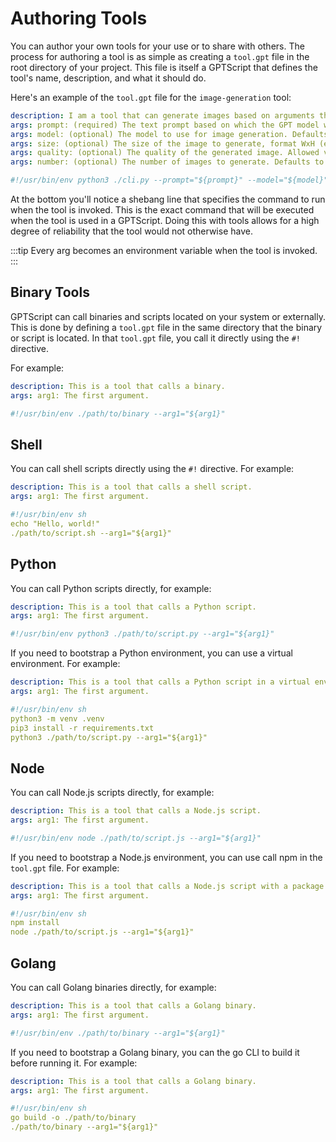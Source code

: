 # Authoring Tools

You can author your own tools for your use or to share with others. The process for authoring a tool is as simple as creating a `tool.gpt` file in the root directory of your project. This file is itself a GPTScript that defines the tool's name, description, and what it should do.

Here's an example of the `tool.gpt` file for the `image-generation` tool:

```yaml
description: I am a tool that can generate images based on arguments that are sent to me. I return a list of URLs to the generated images.
args: prompt: (required) The text prompt based on which the GPT model will generate a response
args: model: (optional) The model to use for image generation. Defaults to "dall-e-3".
args: size: (optional) The size of the image to generate, format WxH (e.g. 1024x1024). Defaults to 1024x1024.
args: quality: (optional) The quality of the generated image. Allowed values are "standard" or "hd". Default is "standard".
args: number: (optional) The number of images to generate. Defaults to 1.

#!/usr/bin/env python3 ./cli.py --prompt="${prompt}" --model="${model}" --size="${size}" --quality="${quality}" --number="${number}"
```

At the bottom you'll notice a shebang line that specifies the command to run when the tool is invoked. This is the exact command that will be executed when the tool is used in a GPTScript. Doing this with tools allows for a high degree of reliability that the tool would not otherwise have.

:::tip
Every arg becomes an environment variable when the tool is invoked.
:::

## Binary Tools
GPTScript can call binaries and scripts located on your system or externally. This is done by defining a `tool.gpt` file in the same directory that the binary or script is located. In that `tool.gpt` file, you call it directly using the `#!` directive.

For example:

```yaml
description: This is a tool that calls a binary.
args: arg1: The first argument.

#!/usr/bin/env ./path/to/binary --arg1="${arg1}"
```

## Shell
You can call shell scripts directly using the `#!` directive. For example:

```yaml
description: This is a tool that calls a shell script.
args: arg1: The first argument.

#!/usr/bin/env sh
echo "Hello, world!"
./path/to/script.sh --arg1="${arg1}"
```

## Python
You can call Python scripts directly, for example:

```yaml
description: This is a tool that calls a Python script.
args: arg1: The first argument.

#!/usr/bin/env python3 ./path/to/script.py --arg1="${arg1}"
```

If you need to bootstrap a Python environment, you can use a virtual environment. For example:

```yaml
description: This is a tool that calls a Python script in a virtual environment.
args: arg1: The first argument.

#!/usr/bin/env sh
python3 -m venv .venv
pip3 install -r requirements.txt
python3 ./path/to/script.py --arg1="${arg1}"
```

## Node

You can call Node.js scripts directly, for example:

```yaml
description: This is a tool that calls a Node.js script.
args: arg1: The first argument.

#!/usr/bin/env node ./path/to/script.js --arg1="${arg1}"
```

If you need to bootstrap a Node.js environment, you can use call npm in the `tool.gpt` file. For example:

```yaml
description: This is a tool that calls a Node.js script with a package manager.
args: arg1: The first argument.

#!/usr/bin/env sh
npm install
node ./path/to/script.js --arg1="${arg1}"
```

## Golang

You can call Golang binaries directly, for example:

```yaml
description: This is a tool that calls a Golang binary.
args: arg1: The first argument.

#!/usr/bin/env ./path/to/binary --arg1="${arg1}"
```

If you need to bootstrap a Golang binary, you can the go CLI to build it before running it. For example:

```yaml
description: This is a tool that calls a Golang binary.
args: arg1: The first argument.

#!/usr/bin/env sh
go build -o ./path/to/binary
./path/to/binary --arg1="${arg1}"
```
